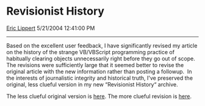 <div id="page">

# Revisionist History

[Eric Lippert](https://social.msdn.microsoft.com/profile/Eric%20Lippert) 5/21/2004 12:41:00 PM

-----

<div id="content">

Based on the excellent user feedback, I have significantly revised my article on the history of the strange VB/VBScript programming practice of habitually clearing objects unnecessarily right before they go out of scope.  The revisions were sufficiently large that it seemed better to revise the original article with the new information rather than posting a followup.  In the interests of journalistic integrity and historical truth, I've preserved the original, less clueful version in my new “Revisionist History“ archive.

The less clueful original version is [here](http://blogs.msdn.com/ericlippert/articles/136883.aspx). The more clueful revision is [here](http://weblogs.asp.net/ericlippert/archive/2004/04/28/122259.aspx).

</div>

</div>

